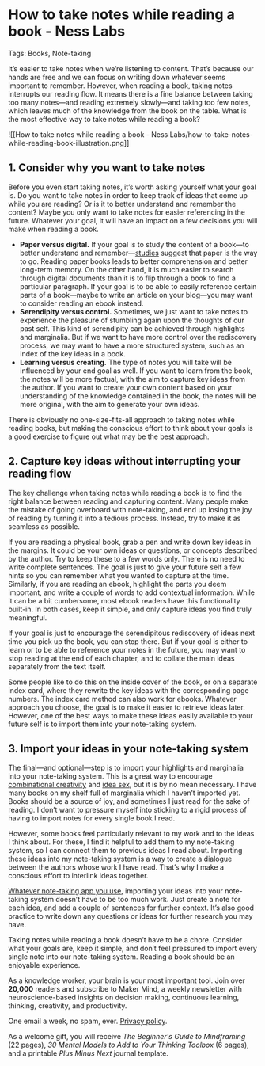 # How to take notes while reading a book - Ness Labs

Tags: Books, Note-taking

It’s easier to take notes when we’re listening to content. That’s because our hands are free and we can focus on writing down whatever seems important to remember. However, when reading a book, taking notes interrupts our reading flow. It means there is a fine balance between taking too many notes—and reading extremely slowly—and taking too few notes, which leaves much of the knowledge from the book on the table. What is the most effective way to take notes while reading a book?

![[How to take notes while reading a book - Ness Labs/how-to-take-notes-while-reading-book-illustration.png]]

## 1. Consider why you want to take notes

Before you even start taking notes, it’s worth asking yourself what your goal is. Do you want to take notes in order to keep track of ideas that come up while you are reading? Or is it to better understand and remember the content? Maybe you only want to take notes for easier referencing in the future. Whatever your goal, it will have an impact on a few decisions you will make when reading a book.

- **Paper versus digital.** If your goal is to study the content of a book—to better understand and remember—[studies](https://www.scientificamerican.com/article/reading-paper-screens/) suggest that paper is the way to go. Reading paper books leads to better comprehension and better long-term memory. On the other hand, it is much easier to search through digital documents than it is to flip through a book to find a particular paragraph. If your goal is to be able to easily reference certain parts of a book—maybe to write an article on your blog—you may want to consider reading an ebook instead.
- **Serendipity versus control.** Sometimes, we just want to take notes to experience the pleasure of stumbling again upon the thoughts of our past self. This kind of serendipity can be achieved through highlights and marginalia. But if we want to have more control over the rediscovery process, we may want to have a more structured system, such as an index of the key ideas in a book.
- **Learning versus creating.** The type of notes you will take will be influenced by your end goal as well. If you want to learn from the book, the notes will be more factual, with the aim to capture key ideas from the author. If you want to create your own content based on your understanding of the knowledge contained in the book, the notes will be more original, with the aim to generate your own ideas.

There is obviously no one-size-fits-all approach to taking notes while reading books, but making the conscious effort to think about your goals is a good exercise to figure out what may be the best approach.

## 2. Capture key ideas without interrupting your reading flow

The key challenge when taking notes while reading a book is to find the right balance between reading and capturing content. Many people make the mistake of going overboard with note-taking, and end up losing the joy of reading by turning it into a tedious process. Instead, try to make it as seamless as possible.

If you are reading a physical book, grab a pen and write down key ideas in the margins. It could be your own ideas or questions, or concepts described by the author. Try to keep these to a few words only. There is no need to write complete sentences. The goal is just to give your future self a few hints so you can remember what you wanted to capture at the time. Similarly, if you are reading an ebook, highlight the parts you deem important, and write a couple of words to add contextual information. While it can be a bit cumbersome, most ebook readers have this functionality built-in. In both cases, keep it simple, and only capture ideas you find truly meaningful.

If your goal is just to encourage the serendipitous rediscovery of ideas next time you pick up the book, you can stop there. But if your goal is either to learn or to be able to reference your notes in the future, you may want to stop reading at the end of each chapter, and to collate the main ideas separately from the text itself.

Some people like to do this on the inside cover of the book, or on a separate index card, where they rewrite the key ideas with the corresponding page numbers. The index card method can also work for ebooks. Whatever approach you choose, the goal is to make it easier to retrieve ideas later. However, one of the best ways to make these ideas easily available to your future self is to import them into your note-taking system.

## 3. Import your ideas in your note-taking system

The final—and optional—step is to import your highlights and marginalia into your note-taking system. This is a great way to encourage [combinational creativity](https://nesslabs.com/combinational-creativity) and [idea sex](https://nesslabs.com/inspiration-to-idea-sex), but it is by no mean necessary. I have many books on my shelf full of marginalia which I haven’t imported yet. Books should be a source of joy, and sometimes I just read for the sake of reading. I don’t want to pressure myself into sticking to a rigid process of having to import notes for every single book I read.

However, some books feel particularly relevant to my work and to the ideas I think about. For these, I find it helpful to add them to my note-taking system, so I can connect them to previous ideas I read about. Importing these ideas into my note-taking system is a way to create a dialogue between the authors whose work I have read. That’s why I make a conscious effort to interlink ideas together.

[Whatever note-taking app you use](https://nesslabs.com/how-to-choose-the-right-note-taking-app), importing your ideas into your note-taking system doesn’t have to be too much work. Just create a note for each idea, and add a couple of sentences for further context. It’s also good practice to write down any questions or ideas for further research you may have.

Taking notes while reading a book doesn’t have to be a chore. Consider what your goals are, keep it simple, and don’t feel pressured to import every single note into our note-taking system. Reading a book should be an enjoyable experience.

As a knowledge worker, your brain is your most important tool. Join over **20,000** readers and subscribe to Maker Mind, a weekly newsletter with neuroscience-based insights on decision making, continuous learning, thinking, creativity, and productivity.

One email a week, no spam, ever. [Privacy policy](https://nesslabs.com/privacy).

As a welcome gift, you will receive *The Beginner's Guide to Mindframing* (22 pages), *30 Mental Models to Add to Your Thinking Toolbox* (6 pages), and a printable *Plus Minus Next* journal template.